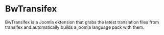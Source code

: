 BwTransifex
==========

BwTransifex is a Joomla extension that grabs the latest translation files from transifex and automatically builds a joomla language pack with them. 
